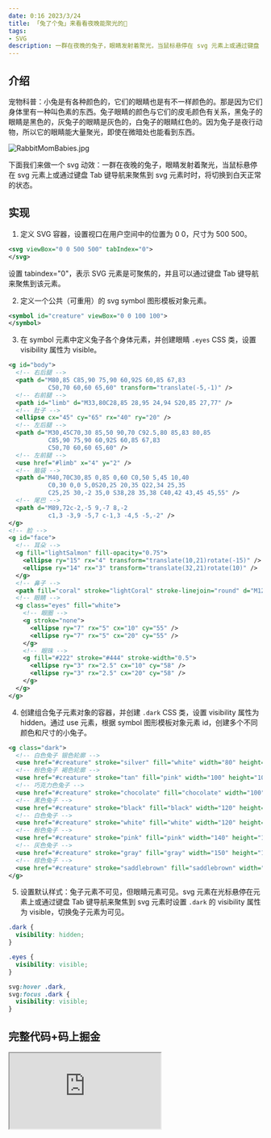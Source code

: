 ```yaml
---
date: 0:16 2023/3/24
title: 「兔了个兔」来看看夜晚能聚光的🐇
tags:
- SVG
description: 一群在夜晚的兔子，眼睛发射着聚光，当鼠标悬停在 svg 元素上或通过键盘 Tab 键导航来聚焦到 svg 元素时时，将切换到白天正常的状态。
---
```

## 介绍
宠物科普：小兔是有各种颜色的，它们的眼睛也是有不一样颜色的。那是因为它们身体里有一种叫色素的东西。兔子眼睛的颜色与它们的皮毛颜色有关系，黑兔子的眼睛是黑色的，灰兔子的眼睛是灰色的，白兔子的眼睛红色的。因为兔子是夜行动物，所以它的眼睛能大量聚光，即使在微暗处也能看到东西。

![RabbitMomBabies.jpg](https://p1-juejin.byteimg.com/tos-cn-i-k3u1fbpfcp/29237c86e29f41f6ada56603319669a1~tplv-k3u1fbpfcp-watermark.image?)

下面我们来做一个 svg 动效：一群在夜晚的兔子，眼睛发射着聚光，当鼠标悬停在 svg 元素上或通过键盘 Tab 键导航来聚焦到 svg 元素时时，将切换到白天正常的状态。

## 实现
1. 定义 SVG 容器，设置视口在用户空间中的位置为 0 0，尺寸为 500 500。
```svg
<svg viewBox="0 0 500 500" tabIndex="0">
</svg>
```
设置 tabindex="0"，表示 SVG 元素是可聚焦的，并且可以通过键盘 Tab 键导航来聚焦到该元素。

2. 定义一个公共（可重用）的 svg symbol 图形模板对象元素。
```svg
<symbol id="creature" viewBox="0 0 100 100">
</symbol>
```

3. 在 symbol 元素中定义兔子各个身体元素，并创建眼睛 `.eyes` CSS 类，设置 visibility 属性为 visible。
```svg
<g id="body">
  <!-- 右后腿 -->
  <path d="M80,85 C85,90 75,90 60,92S 60,85 67,83
           C50,70 60,60 65,60" transform="translate(-5,-1)" />
  <!-- 右前腿 -->
  <path id="limb" d="M33,80C28,85 28,95 24,94 S20,85 27,77" />
  <!-- 肚子 -->
  <ellipse cx="45" cy="65" rx="40" ry="20" />
  <!-- 左后腿 -->
  <path d="M30,45C70,30 85,50 90,70 C92.5,80 85,83 80,85
           C85,90 75,90 60,92S 60,85 67,83
           C50,70 60,60 65,60" />
  <!-- 左前腿 -->
  <use href="#limb" x="4" y="2" />
  <!-- 脑袋 -->
  <path d="M40,70C30,85 0,85 0,60 C0,50 5,45 10,40
           C0,30 0,0 5,0S20,25 20,35 Q22,34 25,35
           C25,25 30,-2 35,0 S38,28 35,38 C40,42 43,45 45,55" />
  <!-- 尾巴 -->
  <path d="M89,72c-2,-5 9,-7 8,-2 
           c1,3 -3,9 -5,7 c-1,3 -4,5 -5,-2" />
</g>
<!-- 脸 -->
<g id="face">
  <!-- 耳朵 -->
  <g fill="lightSalmon" fill-opacity="0.75">
    <ellipse ry="15" rx="4" transform="translate(10,21)rotate(-15)" />
    <ellipse ry="14" rx="3" transform="translate(32,21)rotate(10)" />
  </g>
  <!-- 鼻子 -->
  <path fill="coral" stroke="lightCoral" stroke-linejoin="round" d="M12,65L17,65 15,69 Q17,72 20,70 Q15,73 10,70 Q13,72 15,69Z" />
  <!-- 眼睛 -->
  <g class="eyes" fill="white">
    <!-- 眼圈 -->
    <g stroke="none">
      <ellipse ry="7" rx="5" cx="10" cy="55" />
      <ellipse ry="7" rx="5" cx="20" cy="55" />
    </g>
    <!-- 眼珠 -->
    <g fill="#222" stroke="#444" stroke-width="0.5">
      <ellipse ry="3" rx="2.5" cx="10" cy="58" />
      <ellipse ry="3" rx="2.5" cx="20" cy="58" />
    </g>
  </g>
</g>
```

4. 创建组合兔子元素对象的容器，并创建 `.dark` CSS 类，设置 visibility 属性为 hidden。通过 use 元素，根据 symbol 图形模板对象元素 id，创建多个不同颜色和尺寸的小兔子。
```svg
<g class="dark">
  <!-- 白色兔子 银色轮廓 -->
  <use href="#creature" stroke="silver" fill="white" width="80" height="80" x="300" y="20" />
  <!-- 粉色兔子 褐色轮廓 -->
  <use href="#creature" stroke="tan" fill="pink" width="100" height="100" x="50" y="20" />
  <!-- 巧克力色兔子 -->
  <use href="#creature" stroke="chocolate" fill="chocolate" width="100" height="100" x="400" y="100" />
  <!-- 黑色兔子 -->
  <use href="#creature" stroke="black" fill="black" width="120" height="120" x="200" y="120" />
  <!-- 白色兔子 -->
  <use href="#creature" stroke="white" fill="white" width="120" height="120" x="50" y="150" />
  <!-- 粉色兔子 -->
  <use href="#creature" stroke="pink" fill="pink" width="140" height="140" x="350" y="170" />
  <!-- 灰色兔子 -->
  <use href="#creature" stroke="gray" fill="gray" width="150" height="150" x="70" y="300" />
  <!-- 棕色兔子 -->
  <use href="#creature" stroke="saddlebrown" fill="saddlebrown" width="160" height="160" x="340" y="330" />
</g>
```

5. 设置默认样式：兔子元素不可见，但眼睛元素可见。svg 元素在光标悬停在元素上或通过键盘 Tab 键导航来聚焦到 svg 元素时设置 `.dark` 的 visibility 属性为 visible，切换兔子元素为可见。
```css
.dark {
  visibility: hidden;
}

.eyes {
  visibility: visible;
}

svg:hover .dark,
svg:focus .dark {
  visibility: visible;
}
```

## 完整代码+码上掘金
<iframe src="https://code.juejin.cn/pen/7188111289636356156"></iframe>